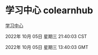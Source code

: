 # 学习中心 colearnhub
[学习中心](http://27.19.32.34:56308/colearnhub/)

2022年 10月 05日 星期三 21:40:03 CST

2022年 10月 05日 星期三 13:40:03 GMT
